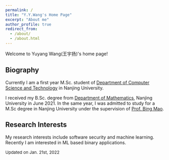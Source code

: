 ```yaml
---
permalink: /
title: "Y.Y.Wang's Home Page"
excerpt: "About me"
author_profile: true
redirect_from: 
  - /about/
  - /about.html
---
```


Welcome to Yuyang Wang(王宇扬)'s home page! 

Biography
------
Currently I am a first year M.Sc. student of [Department of Computer Science and Technology](https://cs.nju.edu.cn/) in Nanjing University. 

I received my B.Sc. degree from [Department of Mathematics](https://math.nju.edu.cn/), Nanjing University in June 2021. In the same year, I was admitted to study for a M.Sc degree in Nanjing University under the supervision of [Prof. Bing Mao](https://cs.nju.edu.cn/58/1f/c2639a153631/page.htm). 

Research Interests
------
My research interests include software security and machine learning. Recently I am interested in ML based binary applications. 

<font size="2">Updated on Jan. 21st, 2022</font><br />
